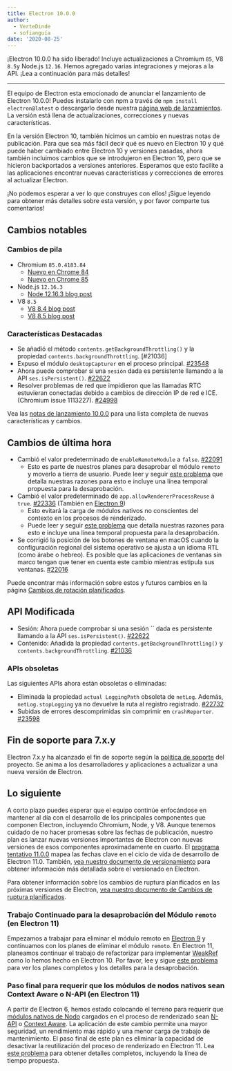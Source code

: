 ```yaml
---
title: Electron 10.0.0
author:
  - VerteDinde
  - sofianguía
date: '2020-08-25'
---
```


¡Electron 10.0.0 ha sido liberado! Incluye actualizaciones a Chromium `85`, V8 `8.5`y Node.js `12.16`. Hemos agregado varias integraciones y mejoras a la API. ¡Lea a continuación para más detalles!

---

El equipo de Electron esta emocionado de anunciar el lanzamiento de Electron 10.0.0! Puedes instalarlo con npm a través de `npm install electron@latest` o descargarlo desde nuestra [página web de lanzamientos](https://electronjs.org/releases/stable). La versión está llena de actualizaciones, correcciones y nuevas características.

En la versión Electron 10, también hicimos un cambio en nuestras notas de publicación. Para que sea más fácil decir qué es nuevo en Electron 10 y qué puede haber cambiado entre Electron 10 y versiones pasadas, ahora también incluimos cambios que se introdujeron en Electron 10, pero que se hicieron backportados a versiones anteriores. Esperamos que esto facilite a las aplicaciones encontrar nuevas características y correcciones de errores al actualizar Electron.

¡No podemos esperar a ver lo que construyes con ellos! ¡Sigue leyendo para obtener más detalles sobre esta versión, y por favor comparte tus comentarios!

## Cambios notables

### Cambios de pila

* Chromium `85.0.4183.84`
    * [Nuevo en Chrome 84](https://developers.google.com/web/updates/2020/07/nic84)
    * [Nuevo en Chrome 85](https://chromereleases.googleblog.com/2020/08/stable-channel-update-for-desktop_25.html)
* Node.js `12.16.3`
    * [Node 12.16.3 blog post](https://nodejs.org/en/blog/release/v12.16.3/)
* V8 `8.5`
    * [V8 8.4 blog post](https://v8.dev/blog/v8-release-84)
    * [V8 8.5 blog post](https://v8.dev/blog/v8-release-85)

### Características Destacadas

* Se añadió el método `contents.getBackgroundThrottling()` y la propiedad `contents.backgroundThrottling`. [#21036]
* Expuso el módulo `desktopCapturer` en el proceso principal. [#23548](https://github.com/electron/electron/pull/23548)
* Ahora puede comprobar si una `sesión` dada es persistente llamando a la API `ses.isPersistent()`. [#22622](https://github.com/electron/electron/pull/22622)
* Resolver problemas de red que impidieron que las llamadas RTC estuvieran conectadas debido a cambios de dirección IP de red e ICE. (Chromium issue 1113227). [#24998](https://github.com/electron/electron/pull/24998)

Vea las [notas de lanzamiento 10.0.0](https://github.com/electron/electron/releases/tag/v10.0.0) para una lista completa de nuevas características y cambios.

## Cambios de última hora

* Cambió el valor predeterminado de `enableRemoteModule` a `false`. [#22091](https://github.com/electron/electron/pull/22091)
    * Esto es parte de nuestros planes para desaprobar el módulo `remoto` y moverlo a tierra de usuario. Puede leer y seguir [este problema](https://github.com/electron/electron/issues/21408) que detalla nuestras razones para esto e incluye una línea temporal propuesta para la desaprobación.
* Cambió el valor predeterminado de `app.allowRendererProcessReuse` a `true`. [#22336](https://github.com/electron/electron/pull/22336) (También en [Electron 9](https://github.com/electron/electron/pull/22401))
   * Esto evitará la carga de módulos nativos no conscientes del contexto en los procesos de renderizado.
   * Puede leer y seguir [este problema](https://github.com/electron/electron/issues/18397) que detalla nuestras razones para esto e incluye una línea temporal propuesta para la desaprobación.
* Se corrigió la posición de los botones de ventana en macOS cuando la configuración regional del sistema operativo se ajusta a un idioma RTL (como árabe o hebreo). Es posible que las aplicaciones de ventanas sin marco tengan que tener en cuenta este cambio mientras estipula sus ventanas. [#22016](https://github.com/electron/electron/pull/22016)

Puede encontrar más información sobre estos y futuros cambios en la página [Cambios de rotación planificados](https://github.com/electron/electron/blob/master/docs/breaking-changes.md).

## API Modificada

* Sesión: Ahora puede comprobar si una sesión `` dada es persistente llamando a la API `ses.isPersistent()`. [#22622](https://github.com/electron/electron/pull/22622)
* Contenido: Añadida la propiedad `contents.getBackgroundThrottling()` y `contents.backgroundThrottling`. [#21036](https://github.com/electron/electron/pull/21036)

### APIs obsoletas

Las siguientes APIs ahora están obsoletas o eliminadas:

* Eliminada la propiedad `actual LoggingPath` obsoleta de `netLog`. Además, `netLog.stopLogging` ya no devuelve la ruta al registro registrado. [#22732](https://github.com/electron/electron/pull/22732)
* Subidas de errores descomprimidas sin comprimir en `crashReporter`. [#23598](https://github.com/electron/electron/pull/23598)

## Fin de soporte para 7.x.y

Electron 7.x.y ha alcanzado el fin de soporte según la [política de soporte](https://electronjs.org/docs/tutorial/support#supported-versions) del proyecto. Se anima a los desarrolladores y aplicaciones a actualizar a una nueva versión de Electron.

## Lo siguiente

A corto plazo puedes esperar que el equipo continúe enfocándose en mantener al día con el desarrollo de los principales componentes que componen Electron, incluyendo Chromium, Node, y V8. Aunque tenemos cuidado de no hacer promesas sobre las fechas de publicación, nuestro plan es lanzar nuevas versiones importantes de Electron con nuevas versiones de esos componentes aproximadamente en cuarto. El [programa tentativo 11.0.0](https://electronjs.org/docs/tutorial/electron-timelines) mapea las fechas clave en el ciclo de vida de desarrollo de Electron 11.0. También, [vea nuestro documento de versionamiento](https://electronjs.org/docs/tutorial/electron-versioning) para obtener información más detallada sobre el versionado en Electron.

Para obtener información sobre los cambios de ruptura planificados en las próximas versiones de Electron, [vea nuestro documento de Cambios de ruptura planificados](https://github.com/electron/electron/blob/master/docs/breaking-changes.md).

### Trabajo Continuado para la desaprobación del Módulo `remoto` (en Electron 11)
Empezamos a trabajar para eliminar el módulo remoto en [Electron 9](https://www.electronjs.org/blog/electron-9-0) y continuamos con los planes de eliminar el módulo `remoto`. En Electron 11, planeamos continuar el trabajo de refactorizar para implementar [WeakRef](https://v8.dev/features/weak-references) como lo hemos hecho en Electron 10. Por favor, lee y sigue [este problema](https://github.com/electron/electron/issues/21408) para ver los planes completos y los detalles para la desaprobación.

### Paso final para requerir que los módulos de nodos nativos sean Context Aware o N-API (en Electron 11)
A partir de Electron 6, hemos estado colocando el terreno para requerir que [módulos nativos de Nodo](https://nodejs.org/api/addons.html) cargados en el proceso de renderizado sean [N-API](https://nodejs.org/api/n-api.html) o [Context Aware](https://nodejs.org/api/addons.html#addons_context_aware_addons). La aplicación de este cambio permite una mayor seguridad, un rendimiento más rápido y una menor carga de trabajo de mantenimiento. El paso final de este plan es eliminar la capacidad de desactivar la reutilización del proceso de renderizado en Electron 11. Lea [este problema](https://github.com/electron/electron/issues/18397) para obtener detalles completos, incluyendo la línea de tiempo propuesta.
